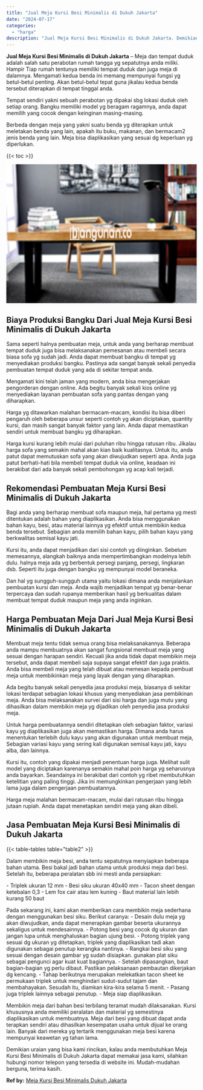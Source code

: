 ```yaml
---
title: "Jual Meja Kursi Besi Minimalis di Dukuh Jakarta"
date: "2024-07-17"
categories: 
  - "harga"
description: "Jual Meja Kursi Besi Minimalis di Dukuh Jakarta. Demikian uraian yang bisa kami rincikan, kalau anda membutuhkan Meja Kursi Besi Minimalis di Dukuh Jakarta d..."
---
```


**Jual Meja Kursi Besi Minimalis di Dukuh Jakarta** – Meja dan tempat duduk adalah salah satu perabotan rumah tangga yg sepatutnya anda miliki. Hampir Tiap rumah tentunya memiliki tempat duduk dan juga meja di dalamnya. Mengamati kedua benda ini memang mempunyai fungsi yg betul-betul penting. Akan betul-betul tepat guna jikalau kedua benda tersebut diterapkan di tempat tinggal anda.

Tempat sendiri yakni sebuah perabotan yg dipakai sbg lokasi duduk oleh setiap orang. Bangku memiliki model yg beragam ragamnya, anda dapat memilih yang cocok dengan keinginan masing-masing.

Berbeda dengan meja yang yakni suatu benda yg diterapkan untuk meletakan benda yang lain, apakah itu buku, makanan, dan bermacam2 jenis benda yang lain. Meja bisa diaplikasikan yang sesuai dg keperluan yg diperlukan.

{{< toc >}}

![Jual Meja Kursi Besi Minimalis di Dukuh Jakarta](/images/jual-meja-besi-murah10.png)

## Biaya Produksi Bangku Dari Jual Meja Kursi Besi Minimalis di Dukuh Jakarta

Sama seperti halnya pembuatan meja, untuk anda yang berharap membuat tempat duduk juga bisa melaksanakan pemesanan atau membeli secara biasa sofa yg sudah jadi. Anda dapat membuat bangku di tempat yg menyediakan produksi bangku. Pastinya ada sangat banyak sekali penyedia pembuatan tempat duduk yang ada di sekitar tempat anda.

Mengamati kini telah jaman yang modern, anda bisa mengerjakan pengorderan dengan online. Ada begitu banyak sekali kios online yg menyediakan layanan pembuatan sofa yang pantas dengan yang diharapkan.

Harga yg ditawarkan malahan bermacam-macam, kondisi itu bisa diberi pengaruh oleh beberapa unsur seperti contoh yg akan diciptakan, quantity kursi, dan masih sangat banyak faktor yang lain. Anda dapat memastikan sendiri untuk membuat bangku yg diharapkan.

Harga kursi kurang lebih mulai dari puluhan ribu hingga ratusan ribu. Jikalau harga sofa yang semakin mahal akan kian baik kualitasnya. Untuk itu, anda patut dapat memutuskan sofa yang akan diwujudkan seperti apa. Anda juga patut berhati-hati bila membeli tempat duduk via online, keadaan ini berakibat dari ada banyak sekali pembohongan yg acap kali terjadi.

## Rekomendasi Pembuatan Meja Kursi Besi Minimalis di Dukuh Jakarta

Bagi anda yang berharap membuat sofa maupun meja, hal pertama yg mesti ditentukan adalah bahan yang diaplikasikan. Anda bisa menggunakan bahan kayu, besi, atau material lainnya yg efektif untuk membikin kedua benda tersebut. Sebagian anda memilih bahan kayu, pilih bahan kayu yang berkwalitas semisal kayu jati.

Kursi itu, anda dapat menjadikan dari sisi contoh yg diinginkan. Sebelum memesannya, alangkah baiknya anda mempertimbangkan modelnya lebih dulu. halnya meja ada yg berbentuk persegi panjang, persegi, lingkaran dsb. Seperti itu juga dengan bangku yg mempunyai model beraneka.

Dan hal yg sungguh-sungguh utama yaitu lokasi dimana anda menjalankan pembuatan kursi dan meja. Anda wajib menjadikan tempat yg benar-benar terpercaya dan sudah rupanya memberikan hasil yg berkualitas dalam membuat tempat duduk maupun meja yang anda inginkan.

## Harga Pembuatan Meja Dari Jual Meja Kursi Besi Minimalis di Dukuh Jakarta

Membuat meja tentu tidak semua orang bisa melaksanakannya. Beberapa anda mampu membuatnya akan sangat fungsional membuat meja yang sesuai dengan harapan sendiri. Kecuali jika anda tidak dapat membikin meja tersebut, anda dapat membeli saja supaya sangat efektif dan juga praktis. Anda bisa membeli meja yang telah dibuat atau memesan kepada pembuat meja untuk membikinkan meja yang layak dengan yang diharapkan.

Ada begitu banyak sekali penyedia jasa produksi meja, biasanya di sekitar lokasi terdapat sebagian lokasi khusus yang menyediakan jasa pembikinan meja. Anda bisa melaksanakan survei dari sisi harga dan juga mutu yang dihasilkan dalam membikin meja yg dijadikan oleh penyedia jasa produksi meja.

Untuk harga pembuatannya sendiri ditetapkan oleh sebagian faktor, variasi kayu yg diaplikasikan juga akan memastikan harga. Dimana anda harus menentukan terlebih dulu kayu yang akan digunakan untuk membuat meja, Sebagian variasi kayu yang sering kali digunakan semisal kayu jati, kayu alba, dan lainnya.

Kursi itu, contoh yang dipakai menjadi penentuan harga juga. Melihat sulit model yang diciptakan karenanya semakin mahal poin harga yg seharusnya anda bayarkan. Seandainya ini berakibat dari contoh yg ribet membutuhkan ketelitian yang paling tinggi. Jika ini memungkinkan pengerjaan yang lebih lama juga dalam pengerjaan pembuatannya.

Harga meja malahan bermacam-macam, mulai dari ratusan ribu hingga jutaan rupiah. Anda dapat menetapkan sendiri meja yang akan dibeli.

## Jasa Pembuatan Meja Kursi Besi Minimalis di Dukuh Jakarta

{{< table-tables table="table2" >}}

Dalam membikin meja besi, anda tentu sepatutnya menyiapkan beberapa bahan utama. Besi bakal jadi bahan utama untuk produksi meja dari besi. Setelah itu, beberapa peralatan sbb ini mesti anda persiapkan:

\- Triplek ukuran 12 mm - Besi siku ukuran 40x40 mm - Tacon sheet dengan ketebalan 0,3 - Lem fox cair atau lem kuning - Baut material lain lebih kurang 50 baut

Pada sekarang ini, kami akan memberikan cara membikin meja sederhana dengan menggunakan besi siku. Berikut caranya: - Desain dulu meja yg akan diwujudkan, anda dapat menerapkan gambar beserta ukurannya sekaligus untuk mendesainnya. - Potong besi yang cocok dg ukuran dan jangan lupa untuk menghaluskan bagian ujung besi. - Potong triplek yang sesuai dg ukuran yg ditetapkan, triplek yang diaplikasikan tadi akan digunakan sebagai penutup kerangka nantinya. - Rangkai besi siku yang sesuai dengan desain gambar yg sudah disiapkan. gunakan plat siku sebagai pengunci agar kuat kuat bagiannya. - Setelah dipasangkan, baut bagian-bagian yg perlu dibaut. Pastikan pelaksanaan pembautan dikerjakan dg kencang. - Tahap berikutnya merupakan melekatkan tacon sheet ke permukaan triplek untuk menghindari sudut-sudut tajam dan membahayakan. Sesudah itu, diamkan kira-kira selama 5 menit. - Pasang juga triplek lainnya sebagai penutup. - Meja siap diaplikasikan.

Membikin meja dari bahan besi terbilang teramat mudah dilaksanakan. Kursi khususnya anda memiliki peralatan dan material yg semestinya diaplikasikan untuk membuatnya. Meja dari besi yang dibuat dapat anda terapkan sendiri atau dihasilkan kesempatan usaha untuk dijual ke orang lain. Banyak dari mereka yg tertarik menggunakan meja besi karena mempunyai keawetan yg tahan lama.

Demikian uraian yang bisa kami rincikan, kalau anda membutuhkan Meja Kursi Besi Minimalis di Dukuh Jakarta dapat memakai jasa kami, silahkan hubungi nomor telepon yang tersedia di website ini. Mudah-mudahan berguna, terima kasih.

**Ref by:** [Meja Kursi Besi Minimalis Dukuh Jakarta](https://id.wikipedia.org/wiki/Meja)
